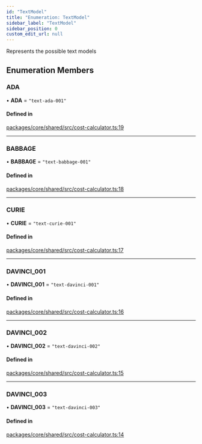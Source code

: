 ```yaml
---
id: "TextModel"
title: "Enumeration: TextModel"
sidebar_label: "TextModel"
sidebar_position: 0
custom_edit_url: null
---
```


Represents the possible text models

## Enumeration Members

### ADA

• **ADA** = ``"text-ada-001"``

#### Defined in

[packages/core/shared/src/cost-calculator.ts:19](https://github.com/Oneirocom/Magick/blob/eb9f05ef/packages/core/shared/src/cost-calculator.ts#L19)

___

### BABBAGE

• **BABBAGE** = ``"text-babbage-001"``

#### Defined in

[packages/core/shared/src/cost-calculator.ts:18](https://github.com/Oneirocom/Magick/blob/eb9f05ef/packages/core/shared/src/cost-calculator.ts#L18)

___

### CURIE

• **CURIE** = ``"text-curie-001"``

#### Defined in

[packages/core/shared/src/cost-calculator.ts:17](https://github.com/Oneirocom/Magick/blob/eb9f05ef/packages/core/shared/src/cost-calculator.ts#L17)

___

### DAVINCI\_001

• **DAVINCI\_001** = ``"text-davinci-001"``

#### Defined in

[packages/core/shared/src/cost-calculator.ts:16](https://github.com/Oneirocom/Magick/blob/eb9f05ef/packages/core/shared/src/cost-calculator.ts#L16)

___

### DAVINCI\_002

• **DAVINCI\_002** = ``"text-davinci-002"``

#### Defined in

[packages/core/shared/src/cost-calculator.ts:15](https://github.com/Oneirocom/Magick/blob/eb9f05ef/packages/core/shared/src/cost-calculator.ts#L15)

___

### DAVINCI\_003

• **DAVINCI\_003** = ``"text-davinci-003"``

#### Defined in

[packages/core/shared/src/cost-calculator.ts:14](https://github.com/Oneirocom/Magick/blob/eb9f05ef/packages/core/shared/src/cost-calculator.ts#L14)
